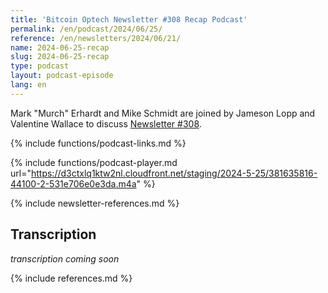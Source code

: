 ```yaml
---
title: 'Bitcoin Optech Newsletter #308 Recap Podcast'
permalink: /en/podcast/2024/06/25/
reference: /en/newsletters/2024/06/21/
name: 2024-06-25-recap
slug: 2024-06-25-recap
type: podcast
layout: podcast-episode
lang: en
---
```

Mark "Murch" Erhardt and Mike Schmidt are joined by Jameson Lopp and
Valentine Wallace to discuss [Newsletter #308]({{page.reference}}).

{% include functions/podcast-links.md %}

{% include functions/podcast-player.md url="https://d3ctxlq1ktw2nl.cloudfront.net/staging/2024-5-25/381635816-44100-2-531e706e0e3da.m4a" %}

{% include newsletter-references.md %}

## Transcription

_transcription coming soon_

{% include references.md %}

